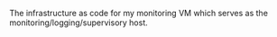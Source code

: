 The infrastructure as code for my monitoring VM which serves as the monitoring/logging/supervisory host.
